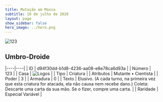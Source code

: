 ```yaml
---
title: Mutação em Massa
subtitle: 10 de julho de 2020
layout: page
show_sidebar: false
hero_image: ../hero.png
---
```


![123](https://cdn.keyforgegame.com/media/card_front/pt/479_123_744G6XXH85QV_pt.png)

## Umbro-Droide

|----|----|
| ID | d94f30dd-b1d8-4236-aa08-e8e78ca6d93a |
| Número | 123 |
| Casa | ![Logos](https://archonarcana.com/images/thumb/c/ce/Logos.png/22px-Logos.png "Logos") |
| Tipo | Criatura |
| Atributos | Mutante • Cientista |
| Poder | 3 |
| Armadura | 0 |
| Texto | Elusivo. (A cada turno, na primeira vez que esta criatura for atacada, ela não causa nem recebe dano.)  Coleta: Descarte uma carta da sua mão. Se o fizer, compre uma carta. |
| Raridade | Especial Variável |
